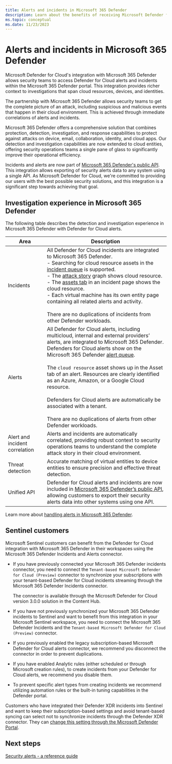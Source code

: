 ```yaml
---
title: Alerts and incidents in Microsoft 365 Defender
description: Learn about the benefits of receiving Microsoft Defender for Cloud's alerts in Microsoft 365 Defender 
ms.topic: conceptual
ms.date: 11/23/2023
---
```


# Alerts and incidents in Microsoft 365 Defender

Microsoft Defender for Cloud's integration with Microsoft 365 Defender allows security teams to access Defender for Cloud alerts and incidents within the Microsoft 365 Defender portal. This integration provides richer context to investigations that span cloud resources, devices, and identities. 

The partnership with Microsoft 365 Defender allows security teams to get the complete picture of an attack, including suspicious and malicious events that happen in their cloud environment. This is achieved through immediate correlations of alerts and incidents. 

Microsoft 365 Defender offers a comprehensive solution that combines protection, detection, investigation, and response capabilities to protect against attacks on device, email, collaboration, identity, and cloud apps. Our detection and investigation capabilities are now extended to cloud entities, offering security operations teams a single pane of glass to significantly improve their operational efficiency. 

Incidents and alerts are now part of [Microsoft 365 Defender's public API](/microsoft-365/security/defender/api-overview?view=o365-worldwide). This integration allows exporting of security alerts data to any system using a single API. As Microsoft Defender for Cloud, we're committed to providing our users with the best possible security solutions, and this integration is a significant step towards achieving that goal.

## Investigation experience in Microsoft 365 Defender 

The following table describes the detection and investigation experience in Microsoft 365 Defender with Defender for Cloud alerts.

| Area | Description |
|--|--|
| Incidents | All Defender for Cloud incidents are integrated to Microsoft 365 Defender. <br> - Searching for cloud resource assets in the [incident queue](/microsoft-365/security/defender/incident-queue?view=o365-worldwide) is supported. <br> - The [attack story](/microsoft-365/security/defender/investigate-incidents?view=o365-worldwide#attack-story) graph shows cloud resource. <br> - The [assets tab](/microsoft-365/security/defender/investigate-incidents?view=o365-worldwide#assets) in an incident page shows the cloud resource. <br> - Each virtual machine has its own entity page containing all related alerts and activity. <br> <br> There are no duplications of incidents from other Defender workloads. |
| Alerts  | All Defender for Cloud alerts, including multicloud, internal and external providers’ alerts, are integrated to Microsoft 365 Defender. Defenders for Cloud alerts show on the Microsoft 365 Defender [alert queue](/microsoft-365/security/defender-endpoint/alerts-queue-endpoint-detection-response?view=o365-worldwide). <br> <br> The `cloud resource` asset shows up in the Asset tab of an alert. Resources are clearly identified as an Azure, Amazon, or a Google Cloud resource. <br> <br> Defenders for Cloud alerts are automatically be associated with a tenant. <br> <br> There are no duplications of alerts from other Defender workloads.| 
| Alert and incident correlation | Alerts and incidents are automatically correlated, providing robust context to security operations teams to understand the complete attack story in their cloud environment. |
| Threat detection | Accurate matching of virtual entities to device entities to ensure precision and effective threat detection. |
| Unified API | Defender for Cloud alerts and incidents are now included in [Microsoft 365 Defender’s public API](/microsoft-365/security/defender/api-overview?view=o365-worldwide), allowing customers to export their security alerts data into other systems using one API. |

Learn more about [handling alerts in Microsoft 365 Defender](/microsoft-365/security/defender/microsoft-365-security-center-defender-cloud?view=o365-worldwide).

## Sentinel customers

Microsoft Sentinel customers can benefit from the Defender for Cloud integration with Microsoft 365 Defender in their workspaces using the Microsoft 365 Defender Incidents and Alerts connector.

- If you have previously connected your Microsoft 365 Defender incidents connector, you need to connect the `Tenant-based Microsoft Defender for Cloud (Preview)` connector to synchronize your subscriptions with your tenant-based Defender for Cloud incidents streaming through the Microsoft 365 Defender Incidents connector. 

    The connector is available through the Microsoft Defender for Cloud version 3.0.0 solution in the Content Hub. 

- If you have not previously synchronized your Microsoft 365 Defender incidents to Sentinel and want to benefit from this integration in your Microsoft Sentinel workspace, you need to connect the Microsoft 365 Defender Incidents and the `Tenant-based Microsoft Defender for Cloud (Preview)` connector.

- If you previously enabled the legacy subscription-based Microsoft Defender for Cloud alerts connector, we recommend you disconnect the connector in order to prevent duplications.

- If you have enabled Analytic rules (either scheduled or through Microsoft creation rules), to create incidents from your Defender for Cloud alerts, we recommend you disable them.

- To prevent specific alert types from creating incidents we recommend utilizing automation rules or the built-in tuning capabilities in the Defender portal. 

Customers who have integrated their Defender XDR incidents into Sentinel and want to keep their subscription-based settings and avoid tenant-based syncing can select not to synchronize incidents through the Defender XDR connector. They can [change this setting through the Microsoft Defender Portal](/microsoft-365/security/defender/microsoft-365-security-center-defender-cloud?view=o365-worldwide).

## Next steps

[Security alerts - a reference guide](alerts-reference.md)
